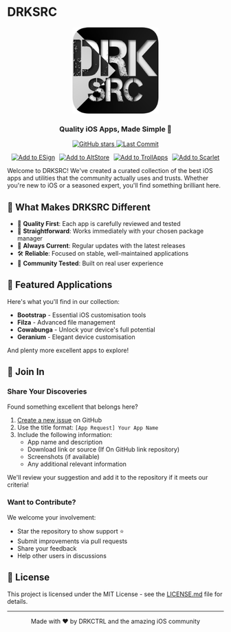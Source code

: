 # DRKSRC

<div align="center">
  
<img src="assets/DRKSRC.png" width="200" alt="DRKSRC Logo"/>

### Quality iOS Apps, Made Simple 🎉

  <p>
    <a href="https://github.com/DRKCTRL/DRKSRC/stargazers">
      <img src="https://img.shields.io/github/stars/DRKCTRL/DRKSRC?style=flat-square" alt="GitHub stars"/>
    </a>
    <a href="https://github.com/DRKCTRL/DRKSRC/commits">
      <img src="https://img.shields.io/github/last-commit/DRKCTRL/DRKSRC?style=flat-square" alt="Last Commit"/>
    </a>
  </p>

  <p style="display: flex; gap: 10px; justify-content: center; flex-wrap: wrap;">
    <a href="https://fwuf.in/#/esign://addsource?url=https://raw.githubusercontent.com/DRKCTRL/DRKSRC/main/trollstore.json">
      <img src="https://img.shields.io/badge/Add%20to%20ESign-%20blue?style=for-the-badge&color=1e90ff" alt="Add to ESign">
    </a>
    <a href="https://fwuf.in/#/altstore://add?url=https://raw.githubusercontent.com/DRKCTRL/DRKSRC/main/altstore.json">
      <img src="https://img.shields.io/badge/Add%20to%20AltStore-%20blue?style=for-the-badge&color=0048ba" alt="Add to AltStore">
    </a>
    <a href="https://fwuf.in/#/trollapps://add?url=https://raw.githubusercontent.com/DRKCTRL/DRKSRC/main/trollapps.json">
      <img src="https://img.shields.io/badge/Add%20to%20TrollApps-%20blue?style=for-the-badge&color=B85CFD" alt="Add to TrollApps">
    </a>
    <a href="https://fwuf.in/#/scarlet://add?url=https://raw.githubusercontent.com/DRKCTRL/DRKSRC/main/trollapps.json">
      <img src="https://img.shields.io/badge/Add%20to%20Scarlet-%20blue?style=for-the-badge&color=ff0000" alt="Add to Scarlet">
    </a>
  </p>
</div>

Welcome to DRKSRC! We've created a curated collection of the best iOS apps and utilities that the community actually uses and trusts. Whether you're new to iOS or a seasoned expert, you'll find something brilliant here.

## 🚀 What Makes DRKSRC Different

- 📱 **Quality First**: Each app is carefully reviewed and tested
- 🎯 **Straightforward**: Works immediately with your chosen package manager
- 🔄 **Always Current**: Regular updates with the latest releases
- 🛠️ **Reliable**: Focused on stable, well-maintained applications
- 💪 **Community Tested**: Built on real user experience

## 🌟 Featured Applications

Here's what you'll find in our collection:

- **Bootstrap** - Essential iOS customisation tools
- **Filza** - Advanced file management
- **Cowabunga** - Unlock your device's full potential
- **Geranium** - Elegant device customisation

And plenty more excellent apps to explore!

## 🤝 Join In

### Share Your Discoveries

Found something excellent that belongs here?

1. [Create a new issue](https://github.com/DRKCTRL/DRKSRC/issues/new) on GitHub
2. Use the title format: `[App Request] Your App Name`
3. Include the following information:
   - App name and description
   - Download link or source (If On GitHub link repository)
   - Screenshots (if available)
   - Any additional relevant information

We'll review your suggestion and add it to the repository if it meets our criteria!

### Want to Contribute?

We welcome your involvement:
- Star the repository to show support ⭐
- Submit improvements via pull requests
- Share your feedback
- Help other users in discussions

## 📄 License

This project is licensed under the MIT License - see the [LICENSE.md](LICENSE.md) file for details.

---

<div align="center">
  Made with ❤️ by DRKCTRL and the amazing iOS community
</div>
